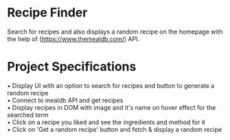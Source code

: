 # Recipe Finder
Search for recipes and also displays a random recipe on the homepage with the help of (https://www.themealdb.com/) API.

# Project Specifications
• Display UI with an option to search for recipes and button to generate a random recipe                 
• Connect to mealdb API and get recipes                                                                  
• Display recipes in DOM with image and it's name on hover effect for the searched term                  
• Click on a recipe you liked and see the ingredients and method for it                                  
• Click on 'Get a random recipe' button and fetch & display a random recipe                                
